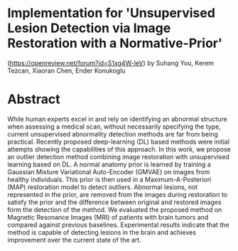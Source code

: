 # Implementation for 'Unsupervised Lesion Detection via Image Restoration with a Normative-Prior'
(https://openreview.net/forum?id=S1xg4W-leV) by Suhang You, Kerem Tezcan, Xiaoran Chen, Ender Konukoglu

# Abstract
While human experts excel in and rely on identifying an abnormal structure when assessing a medical scan, without necessarily specifying the type, current unsupervised abnormality detection methods are far from being practical. Recently proposed deep-learning (DL) based methods were initial attempts showing the capabilities of this approach. In this work, we propose an outlier detection method combining image restoration with unsupervised learning based on DL. A normal anatomy prior is learned by training a Gaussian Mixture Variational Auto-Encoder (GMVAE) on images from healthy individuals. This prior is then used in a Maximum-A-Posteriori (MAP) restoration model to detect outliers. Abnormal lesions, not represented in the prior, are removed from the images during restoration to satisfy the prior and the difference between original and restored images form the detection of the method. We evaluated the proposed method on Magnetic Resonance Images (MRI) of patients with brain tumors and compared against previous baselines. Experimental results indicate that the method is capable of detecting lesions in the brain and achieves improvement over the current state of the art.
